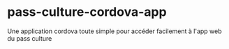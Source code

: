 # pass-culture-cordova-app
Une application cordova toute simple pour accéder facilement à l'app web du pass culture
